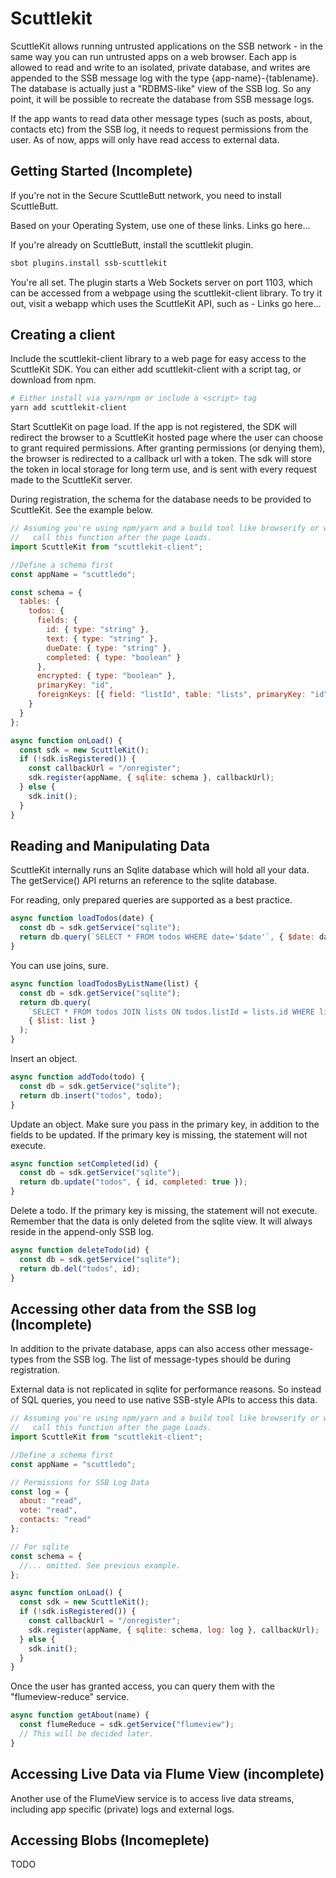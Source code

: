 # Scuttlekit

ScuttleKit allows running untrusted applications on the SSB network - in the same way you can run untrusted apps on a web browser.
Each app is allowed to read and write to an isolated, private database, and writes are appended to the SSB message log with the type {app-name}-{tablename}.
The database is actually just a "RDBMS-like" view of the SSB log. So any point, it will be possible to recreate the database from SSB message logs.

If the app wants to read data other message types (such as posts, about, contacts etc) from the SSB log, it needs to request permissions from the user.
As of now, apps will only have read access to external data.

## Getting Started (Incomplete)

If you're not in the Secure ScuttleButt network, you need to install ScuttleButt.

Based on your Operating System, use one of these links. Links go here...

If you're already on ScuttleButt, install the scuttlekit plugin.

```bash
sbot plugins.install ssb-scuttlekit
```

You're all set. The plugin starts a Web Sockets server on port 1103, which can be accessed from a webpage using the scuttlekit-client library.
To try it out, visit a webapp which uses the ScuttleKit API, such as - Links go here...

## Creating a client

Include the scuttlekit-client library to a web page for easy access to the ScuttleKit SDK.
You can either add scuttlekit-client with a script tag, or download from npm.

```bash
# Either install via yarn/npm or include a <script> tag
yarn add scuttlekit-client
```

Start ScuttleKit on page load. If the app is not registered, the SDK will redirect the browser to a ScuttleKit hosted page where
the user can choose to grant required permissions. After granting permissions (or denying them), the browser is redirected to a callback url with a token.
The sdk will store the token in local storage for long term use, and is sent with every request made to the ScuttleKit server.

During registration, the schema for the database needs to be provided to ScuttleKit. See the example below.

```js
// Assuming you're using npm/yarn and a build tool like browserify or webpack
//   call this function after the page Loads.
import ScuttleKit from "scuttlekit-client";

//Define a schema first
const appName = "scuttledo";

const schema = {
  tables: {
    todos: {
      fields: {
        id: { type: "string" },
        text: { type: "string" },
        dueDate: { type: "string" },
        completed: { type: "boolean" }
      },
      encrypted: { type: "boolean" },
      primaryKey: "id",
      foreignKeys: [{ field: "listId", table: "lists", primaryKey: "id" }]
    }
  }
};

async function onLoad() {
  const sdk = new ScuttleKit();
  if (!sdk.isRegistered()) {
    const callbackUrl = "/onregister";
    sdk.register(appName, { sqlite: schema }, callbackUrl);
  } else {
    sdk.init();
  }
}
```

## Reading and Manipulating Data

ScuttleKit internally runs an Sqlite database which will hold all your data.
The getService() API returns an reference to the sqlite database.

For reading, only prepared queries are supported as a best practice.

```js
async function loadTodos(date) {
  const db = sdk.getService("sqlite");
  return db.query(`SELECT * FROM todos WHERE date='$date'`, { $date: date });
}
```

You can use joins, sure.

```js
async function loadTodosByListName(list) {
  const db = sdk.getService("sqlite");
  return db.query(
    `SELECT * FROM todos JOIN lists ON todos.listId = lists.id WHERE lists.name='$list'`,
    { $list: list }
  );
}
```

Insert an object.

```js
async function addTodo(todo) {
  const db = sdk.getService("sqlite");
  return db.insert("todos", todo);
}
```

Update an object. Make sure you pass in the primary key, in addition to the fields to be updated.
If the primary key is missing, the statement will not execute.

```js
async function setCompleted(id) {
  const db = sdk.getService("sqlite");
  return db.update("todos", { id, completed: true });
}
```

Delete a todo. If the primary key is missing, the statement will not execute.
Remember that the data is only deleted from the sqlite view. It will always reside in the append-only SSB log.

```js
async function deleteTodo(id) {
  const db = sdk.getService("sqlite");
  return db.del("todos", id);
}
```

## Accessing other data from the SSB log (Incomplete)

In addition to the private database, apps can also access other message-types from the SSB log.
The list of message-types should be during registration.

External data is not replicated in sqlite for performance reasons. 
So instead of SQL queries, you need to use native SSB-style APIs to access this data.

```js
// Assuming you're using npm/yarn and a build tool like browserify or webpack
//   call this function after the page Loads.
import ScuttleKit from "scuttlekit-client";

//Define a schema first
const appName = "scuttledo";

// Permissions for SSB Log Data
const log = {
  about: "read",
  vote: "read",
  contacts: "read"
};

// For sqlite
const schema = {
  //... omitted. See previous example.
};

async function onLoad() {
  const sdk = new ScuttleKit();
  if (!sdk.isRegistered()) {
    const callbackUrl = "/onregister";
    sdk.register(appName, { sqlite: schema, log: log }, callbackUrl);
  } else {
    sdk.init();
  }
}
```

Once the user has granted access, you can query them with the "flumeview-reduce" service.

```js
async function getAbout(name) {
  const flumeReduce = sdk.getService("flumeview");
  // This will be decided later.
}
```

## Accessing Live Data via Flume View (incomplete)

Another use of the FlumeView service is to access live data streams, including app specific (private) logs and external logs.

## Accessing Blobs (Incomeplete)

TODO


